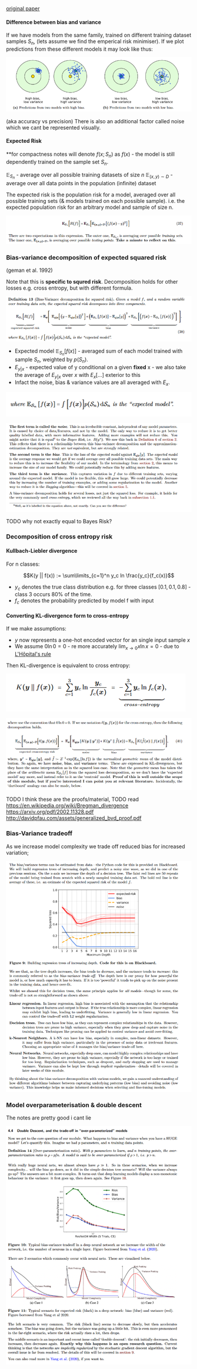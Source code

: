 [original paper](https://www.dam.brown.edu/people/documents/bias-variance.pdf)
#### Difference between bias and variance

If we have models from the same family, trained on different training dataset samples $S_n$, (lets assume we find the emperical risk minimiser). If we plot predictions from these different models
it may look like thus:


![](misc/Pasted%20image%2020240404201156.png)

(aka accuracy vs precision)
There is also an additional factor called noise which we cant be represented visually.


#### Expected Risk

**for compactness notes will denote $f(x;S_n)$ as $f(x)$ - the model is still dependently trained on the sample set $S_n$. 

$\mathbb{E}_{S_n}$ - average over all possible training datasets of size $n$
$\mathbb{E}_{(x,y)\sim D}$ - average over all data points in the population (infinite) dataset

The expected risk is the population risk for a model, averaged over all possible training sets (& models trained on each possible sample).
i.e. the expected population risk for an arbitrary model and sample of size n.

![](misc/Pasted%20image%2020240404215333.png)

### Bias-variance decomposition of expected squared risk
(geman et al. 1992)

Note that this is **specific to squred risk**. Decomposition holds for other losses e.g. cross entropy, but with different formula.

![](misc/Pasted%20image%2020240404215714.png)

- Expected model $\mathbb{E}_{S_n}[f(x)]$ - averaged sum of each model trained with sample $S_n$, weighted by $p(S_n)$.
- $E_{y|x}$ - expected value of y conditional on a given **fixed** x - we also take the average of $E_{y|x}$ over $x$ with $E_x[\dots]$ exterior to this
- Infact the noise, bias & variance values are all averaged with $E_x$.

![](misc/Pasted%20image%2020240404221039.png)

![](misc/Pasted%20image%2020240404221400.png)

TODO why not exactly equal to Bayes Risk?

### Decomposition of cross entropy risk

#### Kullbach-Liebler divergence

For n classes: 

$$K(y || f(x)) := \sum\limits_{c=1}^n y_c ln \frac{y_c}{f_c(x)}$$

- $y_c$ denotes the true class distribution e.g. for three classes $[0.1,0.1,0.8]$ - class 3 occurs 80% of the time.
- $f_c$ denotes the probability predicted by model f with input 

#### Converting KL-divergence form to cross-entropy

If we make assumptions:
-  $y$ now represents a one-hot encoded vector for an single input sample $x$
- We assume $0 \ln 0 = 0$ - re more accurately $\lim_{x\rightarrow 0} x \ln x = 0$ - due to [L'Hôpital's rule](https://en.wikipedia.org/wiki/L%27H%C3%B4pital%27s_rule)

Then KL-divergence is equivalent to cross entropy:

![](misc/Pasted%20image%2020240404235622.png)

![](misc/Pasted%20image%2020240404235731.png)

TODO I think these are the proofs/material, TODO read
https://en.wikipedia.org/wiki/Bregman_divergence
https://arxiv.org/pdf/2002.11328.pdf
http://davidpfau.com/assets/generalized_bvd_proof.pdf

### Bias-Variance tradeoff

As we increase model complexity we trade off reduced bias for increased variation;

![](misc/Pasted%20image%2020240405001301.png)

### Model overparameterisation & double descent
The notes are pretty good i cant lie

![](misc/Pasted%20image%2020240405001547.png)
